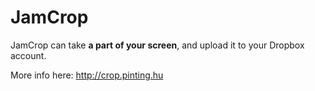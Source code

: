 # JamCrop

JamCrop can take **a part of your screen**, and upload it to your Dropbox account.

More info here: http://crop.pinting.hu
